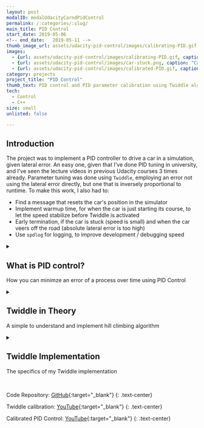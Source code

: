 ```yaml
---
layout: post
modalID: modalUdacityCarndPidControl
permalink: /:categories/:slug/
main_title: PID Control
start_date: 2019-05-06
<!-- end_date:   2019-05-11 -->
thumb_image_url: assets/udacity-pid-control/images/calibrating-PID.gif
images:
  - {url: assets/udacity-pid-control/images/calibrating-PID.gif, caption: "PID controller being calibrated. You can see the car being reset as it drives off the track and the lateral error becomes too large. Full video: https://www.youtube.com/watch?v=lqNxq_D42Hc.", id: calibrating-pid}
  - {url: assets/udacity-pid-control/images/car-stuck.png, caption: "Car stuck on the side of the road near the start, on one of the first Twiddle iterations. This is why early termination with forced high error is needed when speed approaches 0.", id: car-stuck}
  - {url: assets/udacity-pid-control/images/calibrated-PID.gif, caption: "Fully calibrated PID control of the car. Full video: https://www.youtube.com/watch?v=fgGJAvOK36g.", id: calibrated-pid}
category: projects
project_title: "PID Control"
thumb_text: PID control and PID parameter calibration using Twiddle algorithm for a simulated vehicle.
tech:
  - Control
  - C++
size: small
unlisted: false

---
```


<div class="post-content-markdown">

## Introduction

The project was to implement a PID controller to drive a car in a simulation, given lateral error. An easy one, given that I've done PID tuning in university, and I've seen the lecture videos in previous Udacity courses 3 times already. Parameter tuning was done using `Twiddle`, employing an error not using the lateral error directly, but one that is inversely proportional to runtime. To make this work, I also had to:
* Find a message that resets the car's position in the simulator
* Implement warmup time, for when the car is just starting its course, to let the speed stabilize before Twiddle is activated
* Early termination, if the car is stuck (speed is small) and when the car veers off the road (absolute lateral error is too high)
* Use `spdlog` for logging, to improve development / debugging speed

<details><summary><h2>What is PID control?</h2>
  <p>How you can minimze an error of a process over time using PID Control</p>
</summary>

PID control (Proportional Integral Derivative) - is a process regulation method that, given an error, regulates an output such that over time, subsequent errors are minimized. The generated output is a sum of three components:

* The proportional component is simply the weighted error at the current time step. It regulates how strongly the controller will respond to the value of the error. (e.g. if error is high, steer by a similarly high amount)
* The integral component is a weighted historical measure of the error, computed by summing all the past errors. It helps when we need to correct a steady state error, that always impacts the error by a constant amount. (e.g. one wing of a plane is slightly differently shaped, making the plane always drift to the right a bit)
* The derivative component attempts to react to error's rate of change. It is computed by finding the difference in speeds, divided by the time difference, and multiplied by a weight factor.
I don't know how popular it is, but it's certainly possible to also use coefficients representing higher order derivatives. For example, there could be a component that reacts to acceleration and jerk of the error, in addition to the derivative component here.

To use the PID control, the weights for each of these components needs to be set. The next section will explain how I did it.

</details>

<details><summary><h2>Twiddle in Theory</h2>
  <p>A simple to understand and implement hill climbing algorithm</p>
</summary>

Twiddle is an algorithm that I used to tune the parameters. It attempts to minimize and error by trying out different parameters and loosely following the gradient, leading to the smallest error. Yes, it's very prone to local minima, but for simple PID tuning, it works well.

At every iteration of Twiddle we will be given coefficient values, as well as the error resulting from those. Twiddle will then devise its own coefficients, that will be used to increase or decrease the value of the given coefficients. Those are then returned to compute the new error metric, that is again returned to twiddle. If it was lower, the twiddle coefficient value increases, and if it's higher, the values decreases. It allows twiddle to gain momentum when it's going in the right direction and is successfully minimizing the error, but quickly decrease if it's going the wrong way.

</details>

<details><summary><h2>Twiddle Implementation</h2>
  <p>The specifics of my Twiddle implementation</p>
</summary>

The above is commonly known - the creative step was applying Twiddle to this particular problem. First, it's always important to let the car run a bit without passing the params to twiddle, as it starts off slowly, and we want to help it correct itself over time.

Then, it's important to pass the right error measure to twiddle. Initially I tried passing a multiple of `(carError / carSpeed)` as the error, so that runs that end in the car crashed at rock at some point would produce a high value. This simply resulted in poor results that didn't lead to much. Next, I attempted to grant the car a longer grace period initially, and start applying twiddle only at later stages of the run. This took way too much time, and I found that coefficients learned at the start of the journey would sometimes not apply later. Then, a fairly simple solution came to mind - I'll have a `high_number - run_time` as the error passed to twiddle. This produced very good results, but was very slow, as failure cases were not terminated early. So that's what I solved next - I would reset the run and pass a high error when the car went too far off centre or reached a speed of 0 (got stuck).

Another trick, was that I set the initial twiddle coefficients to a reasonable values of `0.1`.

As with deep learning, good initialization speeds the algorithm up. Lastly, I let the car run on the track, until it either ran for a long time, or the twiddle coefficients got too small.

And - that's it. I let the car run, and maybe 10-15 minutes later it came up with PID coefficients of `0.152734, 0, 0.820703` that let it circle the track with the initially speed, without stepping out of the lines. Of course, there's lots of room for improvement, particularly if using higher speeds, but at this point, I know a decent result can be achieved, know how to do it, and would rather get on to the final project :)

</details>

<br>

Code Repository: [GitHub](https://github.com/LinasKo/CarND-PID-Control-Project){:target="_blank"}
{: .text-center}

Twiddle calibration: [YouTube](https://www.youtube.com/watch?v=lqNxq_D42Hc){:target="_blank"}
{: .text-center}

Calibrated PID Control: [YouTube](https://www.youtube.com/watch?v=fgGJAvOK36g){:target="_blank"}
{: .text-center}

</div>
